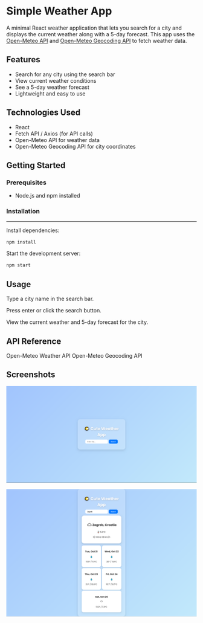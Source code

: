 
# Simple Weather App

A minimal React weather application that lets you search for a city and displays the current weather along with a 5-day forecast. This app uses the [Open-Meteo API](https://api.open-meteo.com/) and [Open-Meteo Geocoding API](https://geocoding-api.open-meteo.com/v1) to fetch weather data.

## Features

- Search for any city using the search bar
- View current weather conditions
- See a 5-day weather forecast
- Lightweight and easy to use

## Technologies Used

- React
- Fetch API / Axios (for API calls)
- Open-Meteo API for weather data
- Open-Meteo Geocoding API for city coordinates

## Getting Started

### Prerequisites

- Node.js and npm installed

### Installation

---

Install dependencies:
```bash
npm install
```
Start the development server:
```bash
npm start
```
## Usage

Type a city name in the search bar.

Press enter or click the search button.

View the current weather and 5-day forecast for the city.

## API Reference
Open-Meteo Weather API
Open-Meteo Geocoding API




## Screenshots

![App Screenshot](https://raw.githubusercontent.com/Josipa210/weather-app/refs/heads/master/public/main.png)

![App Screenshot](https://raw.githubusercontent.com/Josipa210/weather-app/refs/heads/master/public/weather.png)


